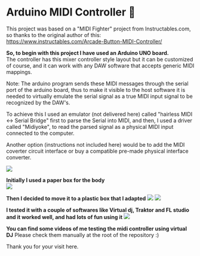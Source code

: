 # Arduino MIDI Controller :musical_note:

This project was based on a "MIDI Fighter" project from Instructables.com, so thanks to the original author of this:
https://www.instructables.com/Arcade-Button-MIDI-Controller/

**So, to begin with this project I have used an Arduino UNO board.**    
The controller has this mixer controller style layout but it can be customized of course, and it can work with any DAW software that accepts generic MIDI mappings. 

Note: The arduino program sends these MIDI messages through the serial port of the arduino board, thus to make it visible to the host software it is needed to virtually emulate the serial signal as a true MIDI input signal to be recognized by the DAW's.

To achieve this I used an emulator (not delivered here) called "hairless MIDI <-> Serial Bridge" first to parse the Serial into MIDI, and then, I used a driver
called "Midiyoke", to read the parsed signal as a physical MIDI input connected to the computer.

Another option (instructions not included here) would be to add the MIDI coverter circuit interface or buy a compatible pre-made physical interface converter.

![](https://i.ibb.co/zxtFNwQ/emulador.png)

**Initially I used a paper box for the body**  
![](https://i.ibb.co/yB9dyPR/IMG-1118.jpg)

**Then I decided to move it to a plastic box that I adapted**
![](https://i.ibb.co/p2FkyDw/IMG-1122.jpg)
![](https://i.ibb.co/64h5RW7/IMG-1123.jpg)

**I tested it with a couple of softwares like Virtual dj, Traktor and FL studio and it worked well, and had lots of fun using it**
![](https://i.ibb.co/sQk05Ns/IMG-1124.jpg)

**You can find some videos of me testing the midi controller using virtual DJ**
Please check them manually at the root of the repository :)

Thank you for your visit here.

